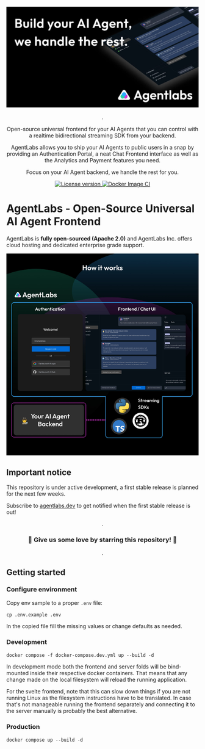 <p align="center">
  <a href="https://agentlabs.dev"><img src="./imgs/agentlabs-banner.jpg" alt="agentlabs.dev"></a>
</p>

<p align="center">
    <em>.</em>
</p>

<p align=center>
Open-source universal frontend for your AI Agents that you can control with a realtime bidirectional streaming SDK from your backend.
</p>

<p align="center">
AgentLabs allows you to ship your AI Agents to public users in a snap by providing an Authentication Portal, a neat Chat Frontend interface as well as the Analytics and Payment features you need.
</p>

<p align=center>
Focus on your AI Agent backend, we handle the rest for you.
</p>

<p align="center">
<a href="" target="_blank">
    <img src="https://img.shields.io/badge/License-Apache 2.0-blue.svg" alt="License version">
</a>
<a href="" target="_blank">
    <img src="https://img.shields.io/badge/Status-Under Active Development-orange.svg" alt="Docker Image CI">
</a>
</p>

# AgentLabs - Open-Source Universal AI Agent Frontend

AgentLabs is <b>fully open-sourced (Apache 2.0)</b> and AgentLabs Inc. offers cloud hosting and dedicated enterprise grade support.


<p align="center">
  <a href="https://agentlabs.dev"><img src="./imgs/how-it-works.jpg" alt="agentlabs.dev"></a>
</p>

## Important notice

This repository is under active development, a first stable release is planned for the next few weeks.

Subscribe to [agentlabs.dev](https://agentlabs.dev) to get notified when the first stable release is out!

<p align="center">
.
</p>

<h3 align="center">
🌟 Give us some love by starring this repository! 🌟  
</h3>

<p align="center">
.
</p>

## Getting started

### Configure environment

Copy env sample to a proper `.env` file:

```shell
cp .env.example .env
```

In the copied file fill the missing values or change defaults as needed.

### Development

```shell
docker compose -f docker-compose.dev.yml up --build -d
```

In development mode both the frontend and server folds will be bind-mounted inside their respective docker containers.
That means that any change made on the local filesystem will reload the running application.

For the svelte frontend, note that this can slow down things if you are not running Linux as the filesystem instructions have to be translated.
In case that's not manageable running the frontend separately and connecting it to the server manually is probably the best alternative.

### Production

```shell
docker compose up --build -d
```
